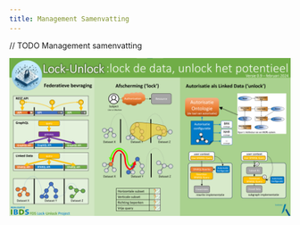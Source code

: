 ```yaml
---
title: Management Samenvatting
---
```

// TODO Management samenvatting

![Infographic](images/infographic.png)

